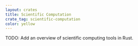 ```yaml
---
layout: crates
title: Scientific Computation
crate_tag: scientific-computation
color: yellow
---
```


TODO: Add an overview of scientific computing tools in Rust.